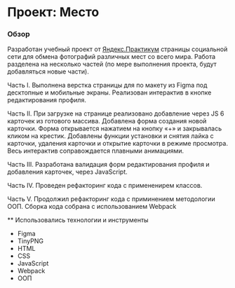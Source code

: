 # Проект: Место

### Обзор
Разработан учебный проект от [Яндекс.Практикум](https://practicum.yandex.ru/) страницы социальной сети для обмена фотографий различных мест со всего мира.
Работа разделена на несколько частей (по мере выполнения проекта, будут добавляться новые части).

Часть I. Выполнена верстка страницы для по макету из Figma под десктопные и мобильные экраны.
Реализован интерактив в кнопке редактирования профиля.

Часть II. При загрузке на странице реализовано добавление через JS 6 карточек из готового массива. Добавлена форма создания новой карточки. Форма открывается нажатием на кнопку «+» и закрывалась кликом на крестик. Добавлены функции установки и снятия лайка с карточки, удаления карточки и открытие карточки в режиме просмотра. Весь интерактив соправождается плавными анимациями.

Часть III. Разработана валидация форм редактирования профиля и добавления карточек, через JavaScript.

Часть IV. Проведен рефакторинг кода с примененирем классов.

Часть V. Продолжил рефакторинг кода с приминением методологии ООП. Сборка кода собрана с использованием Webpack

** Использовались технологии и инструменты

* Figma
* TinyPNG
* HTML
* CSS
* JavaScript
* Webpack
* ООП

